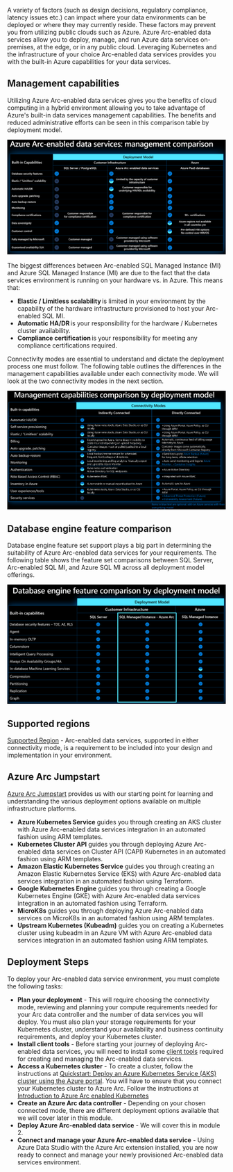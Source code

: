 A variety of factors (such as design decisions, regulatory compliance, latency issues etc.) can impact where your data environments can be deployed or where they may currently reside. These factors may prevent you from utilizing public clouds such as Azure. Azure Arc-enabled data services allow you to deploy, manage, and run Azure data services on-premises, at the edge, or in any public cloud. Leveraging Kubernetes and the infrastructure of your choice Arc-enabled data services provides you with the built-in Azure capabilities for your data services.

## Management capabilities

Utilizing Azure Arc-enabled data services gives you the benefits of cloud computing in a hybrid environment allowing you to take advantage of Azure's built-in data services management capabilities. The benefits and reduced administrative efforts can be seen in this comparison table by deployment model.

![Image of Management capabilities comparison by deployment model](../media/management-capabilities-by-deployment-model.png)

The biggest differences between Arc-enabled SQL Managed Instance (MI) and Azure SQL Managed Instance (MI) are due to the fact that the data services environment is running on your hardware vs. in Azure. This means that:  

- **Elastic / Limitless scalability** is limited in your environment by the capability of the hardware infrastructure provisioned to host your Arc-enabled SQL MI. 
- **Automatic HA/DR** is your responsibility for the hardware / Kubernetes cluster availability. 
- **Compliance certification** is your responsibility for meeting any compliance certifications required.

Connectivity modes are essential to understand and dictate the deployment process one must follow. The following table outlines the differences in the management capabilities available under each connectivity mode. We will look at the two connectivity modes in the next section.

![Image of Management capabilities comparison by connectivity mode](../media/management-capabilities-by-connectivity-mode.png)

## Database engine feature comparison

Database engine feature set support plays a big part in determining the suitability of Azure Arc-enabled data services for your requirements. The following table shows the feature set comparisons between SQL Server, Arc-enabled SQL MI, and Azure SQL MI across all deployment model offerings.

![Image of Database Engine feature comparison by deployment model](../media/dbengine-featureset-comparison-by-deployment-model.png)

## Supported regions

[Supported Region](https://azure.microsoft.com/global-infrastructure/services/?products=azure-arc) - Arc-enabled data services, supported in either connectivity mode, is a requirement to be included into your design and implementation in your environment.  

## Azure Arc Jumpstart

[Azure Arc Jumpstart](https://azurearcjumpstart.io/azure_arc_jumpstart/azure_arc_data/) provides us with our starting point for learning and understanding the various deployment options available on multiple infrastructure platforms.

- **Azure Kubernetes Service** guides you through creating an AKS cluster with Azure Arc-enabled data services integration in an automated fashion using ARM templates.
- **Kubernetes Cluster API** guides you through deploying Azure Arc-enabled data services on Cluster API (CAPI) Kubernetes in an automated fashion using ARM templates.
- **Amazon Elastic Kubernetes Service** guides you through creating an Amazon Elastic Kubernetes Service (EKS) with Azure Arc-enabled data services integration in an automated fashion using Terraform.
- **Google Kubernetes Engine** guides you through creating a Google Kubernetes Engine (GKE) with Azure Arc-enabled data services integration in an automated fashion using Terraform.
- **MicroK8s** guides you through deploying Azure Arc-enabled data services on MicroK8s in an automated fashion using ARM templates.
- **Upstream Kubernetes (Kubeadm)** guides you on creating a Kubernetes cluster using kubeadm in an Azure VM with Azure Arc-enabled data services integration in an automated fashion using ARM templates.

## Deployment Steps

To deploy your Arc-enabled data service environment, you must complete the following tasks:

- **Plan your deployment** - This will require choosing the connectivity mode, reviewing and planning your compute requirements needed for your Arc data controller and the number of data services you will deploy. You must also plan your storage requirements for your Kubernetes cluster, understand your availability and business continuity requirements, and deploy your Kubernetes cluster.
- **Install client tools** - Before starting your journey of deploying Arc-enabled data services, you will need to install some [client tools](/azure/azure-arc/data/install-client-tools) required for creating and managing the Arc-enabled data services.
- **Access a Kubernetes cluster** - To create a cluster, follow the instructions at [Quickstart: Deploy an Azure Kubernetes Service (AKS) cluster using the Azure portal](/azure/aks/learn/quick-kubernetes-deploy-portal). You will have to ensure that you connect your Kubernetes cluster to Azure Arc. Follow the instructions at [Introduction to Azure Arc enabled Kubernetes](/learn/modules/intro-to-arc-enabled-kubernetes/)
- **Create an Azure Arc data controller** - Depending on your chosen connected mode, there are different deployment options available that we will cover later in this module.
- **Deploy Azure Arc-enabled data service** - We will cover this in module 2.
- **Connect and manage your Azure Arc-enabled data service** - Using Azure Data Studio with the Azure Arc extension installed, you are now ready to connect and manage your newly provisioned Arc-enabled data services environment.

